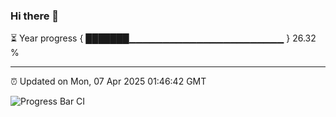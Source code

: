 ### Hi there 👋

⏳ Year progress { ███████▁▁▁▁▁▁▁▁▁▁▁▁▁▁▁▁▁▁▁▁▁▁▁ } 26.32 %

---

⏰ Updated on Mon, 07 Apr 2025 01:46:42 GMT

![Progress Bar CI](https://github.com/liununu/liununu/workflows/Progress%20Bar%20CI/badge.svg)

